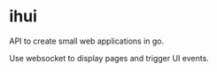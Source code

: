 # ihui

API to create small web applications in go.

Use websocket to display pages and trigger UI events.
